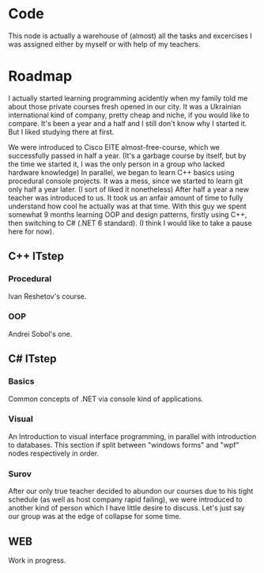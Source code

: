 # Code
This node is actually a warehouse of (almost) all the tasks and excercises I was assigned either by myself or with help of my teachers.

# Roadmap
I actually started learning programming acidently when my family told me about those private courses fresh opened in our city.
It was a Ukrainian international kind of company, pretty cheap and niche, if you would like to compare.
It's been a year and a half and I still don't know why I started it. But I liked studying there at first.

We were introduced to Cisco EITE almost-free-course, which we successfully passed in half a year. (It's a garbage course by itself, but by the time we started it, I was the only person in a group who lacked hardware knowledge)
In parallel, we began to learn C++ basics using procedural console projects. It was a mess, since we started to learn git only half a year later. (I sort of liked it nonetheless)
After half a year a new teacher was introduced to us. It took us an anfair amount of time to fully understand how cool he actually was at that time.
With this guy we spent somewhat 9 months learning OOP and design patterns, firstly using C++, then switching to C# (.NET 6 standard).
(I think I would like to take a pause here for now).

## C++ ITstep

### Procedural
Ivan Reshetov's course.

### OOP 
Andrei Sobol's one.

## C# ITstep

### Basics
Common concepts of .NET via console kind of applications.

### Visual
An Introduction to visual interface programming, in parallel with introduction to databases.
This section if split between "windows forms" and "wpf" nodes respectively in order.

### Surov
After our only true teacher decided to abundon our courses due to his tight schedule (as well as host company rapid failing), we were introduced to another kind of person which I have little desire to discuss.
Let's just say our group was at the edge of collapse for some time.

## WEB

Work in progress.
